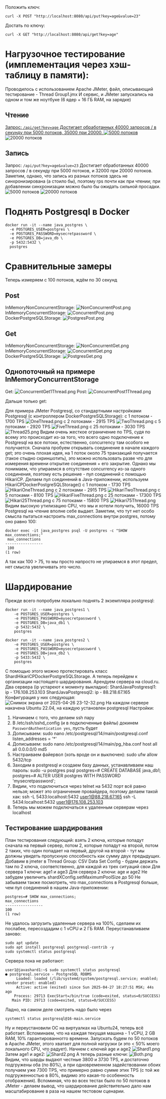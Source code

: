 Положить ключ:
```
curl -X POST "http://localhost:8080/api/put?key=age&value=23"
```
Достать по ключу:
```
curl -X GET "http://localhost:8080/api/get?key=age"
```

# Нагрузочное тестирование (имплементация через хэш-таблицу в памяти):
Проводилось с использованием Apache JMeter, файл, описывающий тестирование - Thread Group1.jmx
И сервис, и JMeter запускались на одном и том же ноутбуке (6 ядер + 16 ГБ RAM, на зарядке)
## Чтение
[Запрос: `/api/get?key=age`
Достигает обработанных 40000 запросов / в секунду при 5000 потоков, 35000 при 20000.
![5000 потоков](Other/Read5000.png)]()
![20000 потоков](Other/Read20000.png)
## Запись
Запрос: `/api/put?key=age&value=23`
Достигает обработанных 40000 запросов / в секунду при 5000 потоков, и 32000 при 20000 потоков. Заметим, однако, что запись из разных потоков здесь не синхронизирована (а стоило бы), поэтому rps почти как при чтении; при добавлении синхронизации можно было бы ожидать сильной просадки.
![5000 потоков](Other/Write5000.png)
![20000 потоков](Other/Write20000.png)

# Поднять Postgresql в Docker
```
docker run -it --name java_postgres \
  -e POSTGRES_USER=postgres \
  -e POSTGRES_PASSWORD=mysecretpassword \
  -e POSTGRES_DB=java_db \
  -p 5432:5432 \
  postgres
```

# Сравнительные замеры
Теперь измеряем с 100 потоков, ждём по 30 секунд
## Post
InMemoryNonConcurrentStorage:
![NonConcurrentPost.png](Other/NewMeasures/NonConcurrentPost.png)
InMemoryConcurrentStorage:
![ConcurrentPost.png](Other/NewMeasures/ConcurrentPost.png)
DockerPostgreSQLStorage:
![PostgresPost.png](Other/NewMeasures/PostgresPost.png)
## Get
InMemoryNonConcurrentStorage:
![NonConcurrentGet.png](Other/NewMeasures/NonConcurrentGet.png)
InMemoryConcurrentStorage:
![ConcurrentGet.png](Other/NewMeasures/ConcurrentGet.png)
DockerPostgreSQLStorage:
![PostgresGet.png](Other/NewMeasures/PostgresGet.png)
## Однопоточный на примере InMemoryConcurrentStorage
Get:
![ConcurrentGet1Thread.png](Other/NewMeasures/ConcurrentGet1Thread.png)
Post:
![ConcurrentPost1Thread.png](Other/NewMeasures/ConcurrentPost1Thread.png)

Дальше только get:

Для примера JMeter Postgresql, со стандартными настройками Postgresql (с контроллером DockerPostgreSQLStorage):
с 1 потоком - 1700 TPS
![OneThread.png](Other/One-To-Many-Measures/OneThread.png)
с 2 потоками - 2915 TPS
![TwoThread.png](Other/One-To-Many-Measures/TwoThread.png)
с 5 потоками - 2920 TPS
![FiveThread.png](Other/One-To-Many-Measures/FiveThread.png)
с 25 потоками - 3030 TPS
![Thread25.png](Other/One-To-Many-Measures/Thread25.png)
Видим очень жесткое ограничение по TPS, судя по всему это происходит из-за того, что всего одно подключение к Postgresql на все потоки, естественно, concurrency там особого не получается.
Сначала пробуем открывать соединение в начале каждого get; это очень плохая идея, на 1 поток около 75 транзакций получается (такое стыдно скриншотить), это можно использовать разве что для измерения времени открытие соединения + его закрытие.
Однако мы понимаем, что упираемся в отсутствие concurrency из-за одного соединения, поэтому есть решение - пул соединений с помощью HikariCP.
Делаем пул соединений в Java-приложении, используем HikariCPDockerPostgreSQLStorage()
с 1 потоком - 1730 TPS
![HikariOneThread.png](Other/One-To-Many-Measures/HikariOneThread.png)
с 2 потоками - 2915 TPS
![HikariTwoThread.png](Other/One-To-Many-Measures/HikariTwoThread.png)
с 5 потоками - 8100 TPS
![HikariFiveThread.png](Other/One-To-Many-Measures/HikariFiveThread.png)
с 25 потоками - 17300 TPS
![Hikari25Thread.png](Other/One-To-Many-Measures/Hikari25Thread.png)
с 75 потоками - 15800 TPS
![Hikari75Thread.png](Other/One-To-Many-Measures/Hikari75Thread.png)
Видим высокую утилизацию CPU, что мы и хотели получить, 16000 TPS Postgresql на чтение вполне себе выдает.
Заметим, что тут нет особо смысла пытаться настроить max_connections внутри postgres, потому оно равно 100:
```
docker exec -it java_postgres psql -U postgres -c "SHOW max_connections;"
 max_connections 
-----------------
 100
(1 row)
```
А так как 100 > 75, то мы просто напросто не упираемся в этот предел, нет смысла увеличивать это число.

# Шардирование
Прежде всего попробуем локально поднять 2 экземпляра postgresql:
```
docker run -it --name java_postgres1 \
    -e POSTGRES_USER=postgres \
    -e POSTGRES_PASSWORD=mysecretpassword \
    -e POSTGRES_DB=java_db1 \
    -p 5432:5432 \
    postgres

docker run -it --name java_postgres2 \
    -e POSTGRES_USER=postgres \
    -e POSTGRES_PASSWORD=mysecretpassword \
    -e POSTGRES_DB=java_db2 \
    -p 5433:5432 \
    postgres
```
С помощью этого можно протестировать класс ShardHikariCPDockerPostgreSQLStorage.
А теперь перейдем к организации настоящего шардирования. Арендуем сервера на cloud.ru. Два сервера (ip устареют к моменту выкладки):
ShardJavaPostgresql1: ip - 176.108.253.103
ShardJavaPostgresql2: ip - 88.218.67.165
Конфигурация у них следующая:
![Снимок экрана от 2025-04-26 23-12-32.png](Other/Sharding/%D0%A1%D0%BD%D0%B8%D0%BC%D0%BE%D0%BA%20%D1%8D%D0%BA%D1%80%D0%B0%D0%BD%D0%B0%20%D0%BE%D1%82%202025-04-26%2023-12-32.png)
На каждом сервере накачена Ubuntu 22.04, на каждую установлен postgresql
Настройки:
1) Начинаем с того, что делаем ssh пару
2) В /etc/ssh/sshd_config (и в подключенные файлы) докинем `PasswordAuthentication yes`, пусть будет
3) Дописываем:
  sudo nano /etc/postgresql/14/main/postgresql.conf
    listen_addresses = '*'
4) Дописываем:
  sudo nano /etc/postgresql/14/main/pg_hba.conf
    host  all  all  0.0.0.0/0  md5
5) Настраиваем файервол (хоть вроде он и выключен):
   sudo ufw allow 5432/tcp
6) Заходим в postgresql и создаем базу данных, устанавливаем наш пароль:
   sudo -u postgres psql
   postgres=# CREATE DATABASE java_db1;
   postgres=# ALTER USER postgres WITH PASSWORD 'mysecretpassword';
7) Видим, что подключиться через telnet на 5432 порт всё равно нельзя; может это ограничение провайдера, поэтому делаем такой хак:
   ssh -L 5433:localhost:5432 user1@88.218.67.165
   ssh -L 5434:localhost:5432 user1@176.108.253.103
8) Теперь мы можем подключаться к удаленным серверам через localhost
## Тестирование шардирования
План тестирования следующий: взять 2 ключа, которые попадут сначала на первый сервер, потом 2, которые попадут на второй, потом 2 таких, что один попадает на первый, другой на второй - тут мы должны увидеть пропускную способность как сумму двух предыдущих.
Добавим в jmeter в Thread Group: CSV Data Set Config - будем держать там по 2 ключа, соответственно, для каждой из трех ситуаций свои
Для сервера 1 ключи: age1 и age3
Для сервера 2 ключи: age и age2
Не забудем увеличить shardXConfig.setMaximumPoolSize до 50
Не забываем также посмотреть, что max_connections в Postgresql больше, чем пул соединений в нашем Java-приложении:
```
postgres=# SHOW max_connections;
max_connections
-----------------
100
(1 row)
```
Не удалось загрузить удаленные сервера на 100%, сделаем их послабее, пересоздадим с 1 vCPU и 2 ГБ RAM.
Переустанавливаем заново:
```
sudo apt update
sudo apt install postgresql postgresql-contrib -y
sudo systemctl status postgresql
```
Сервера пока не работают:
```
user1@javashard1:~$ sudo systemctl status postgresql
● postgresql.service - PostgreSQL RDBMS
     Loaded: loaded (/lib/systemd/system/postgresql.service; enabled; vendor preset: enabled)
     Active: active (exited) since Sun 2025-04-27 18:27:51 MSK; 44s ago
    Process: 29713 ExecStart=/bin/true (code=exited, status=0/SUCCESS)
   Main PID: 29713 (code=exited, status=0/SUCCESS)
```
Ладно, на самом деле смотреть надо было через
```
systemctl status postgresql@16-main.service
```
Ну и переустановили ОС на виртуалках на Ubuntu24, теперь всё работает.
Вспоминаем, что на каждая текущая машина - 1 vCPU, 2 GB RAM, 10% гарантированногго времени. Запускать будем по 50 потоков в Apache JMeter, этого хватает для полной нагрузки (и это < 50% моего локального CPU, что радует).
Начнем с ключей age и age2
![Shard1.png](Other/Sharding/Shard1.png)
Затем age1 и age2:
![Shard2.png](Other/Sharding/Shard2.png)
А теперь разные ключи:
![Both.png](Other/Sharding/Both.png)
Видим, что шарды выдают честные 3800 и 3730 TPS, и достаточно подгружены оба (по 80%), а при одновременном задействовании обоих получаем уже 7300 TPS, что примерно равно сумме этих TPS (с той же подгруженностью в 80%, видимо это какая-то особенность отображения).
Вспоминая, что во всех тестах было по 50 потоков в JMeter - делаем вывод, что шардирование действительно дало нам масштабирование в раза на нашем тестовом сценарии.